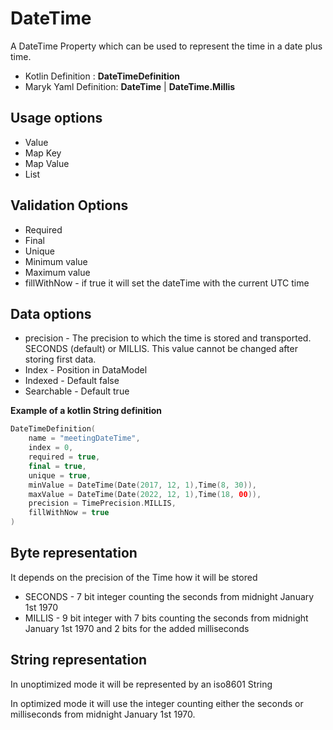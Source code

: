 # DateTime
A DateTime Property which can be used to represent the time in a date plus time.

- Kotlin Definition : **DateTimeDefinition**
- Maryk Yaml Definition: **DateTime** | **DateTime.Millis** 

## Usage options
- Value
- Map Key
- Map Value
- List

## Validation Options
- Required
- Final
- Unique
- Minimum value
- Maximum value
- fillWithNow - if true it will set the dateTime with the current UTC time

## Data options
- precision - The precision to which the time is stored and transported. 
  SECONDS (default) or MILLIS. This value cannot be changed after storing first data.
- Index - Position in DataModel 
- Indexed - Default false
- Searchable - Default true

**Example of a kotlin String definition**
```kotlin
DateTimeDefinition(
    name = "meetingDateTime",
    index = 0,
    required = true,
    final = true,
    unique = true,
    minValue = DateTime(Date(2017, 12, 1),Time(8, 30)),
    maxValue = DateTime(Date(2022, 12, 1),Time(18, 00)),
    precision = TimePrecision.MILLIS,
    fillWithNow = true
)
```

## Byte representation
It depends on the precision of the Time how it will be stored

- SECONDS - 7 bit integer counting the seconds from midnight January 1st 1970
- MILLIS - 9 bit integer with 7 bits counting the seconds from midnight January 1st 1970 
and 2 bits for the added milliseconds 

## String representation
In unoptimized mode it will be represented by an iso8601 String

In optimized mode it will use the integer counting either the seconds or milliseconds
from midnight January 1st 1970.